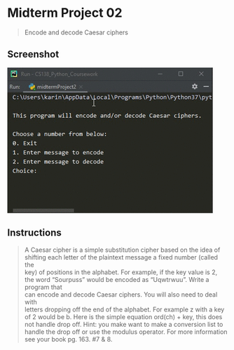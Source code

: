 # Midterm Project 02
> Encode and decode Caesar ciphers

## Screenshot
![screenshot](midtermProject2.gif)

## Instructions
> A Caesar cipher is a simple substitution cipher based on the idea of  
> shifting each letter of the plaintext message a fixed number (called the  
> key) of positions in the alphabet.  For example, if the key value is 2,  
> the word “Sourpuss” would be encoded as “Uqwtrwuu”.  Write a program that  
> can encode and decode Caesar ciphers.  You will also need to deal with  
> letters dropping off the end of the alphabet.  For example z with a key  
> of 2 would be b.  Here is the simple equation ord(ch) + key, this does  
> not handle drop off.  Hint: you make want to make a conversion list to  
> handle the drop off or use the modulus operator.  For more information  
> see your book pg. 163.  #7 & 8.